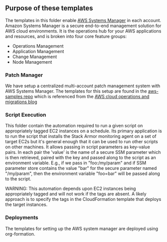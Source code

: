 ## Purpose of these templates
The templates in this folder enable
[AWS Systems Manager](https://aws.amazon.com/systems-manager/)
in each account. Amazon Systems Manager is a secure end-to-end management solution for AWS cloud environments.
It is the operations hub for your AWS applications and resources, and is broken into four core feature groups:
* Operations Management
* Application Management
* Change Management
* Node Management

### Patch Manager

We have setup a centralized multi-account patch management system
with AWS Systems Manager.  The templates for this setup are found in
the [aws-samples repo](https://github.com/aws-samples/aws-systems-manager-schedule-central-patch-example)
which is referenced from the
[AWS cloud operations and migrations blog](https://aws.amazon.com/blogs/mt/scheduling-centralized-multi-account-multi-region-patching-aws-systems-manager-automation/)


### Script Execution

This folder contain the automation required to run a given script on appropriately tagged EC2 instances on a schedule.
Its primary application is to run the script that installs the Stack Armor monitoring agent on a set of target EC2s
but it's general enough that it can be used to run other scripts on other machines.  It allows passing in script
parameters as key-value pairs.  In each pair the 'value' is the name of a secure SSM parameter which is then
retrieved, paired with the key and passed along to the script as an environment variable. E.g., if we pass in "foo:/my/param"
and if SSM parameter store contains the value "bar" for the secure parameter named "/my/param", then the environment
variable "foo=bar" will be passed along to the script.

WARNING: This automation depends upon EC2 instances being appropriately tagged and will not work if the tags
are absent. A likely approach is to specify the tags in the CloudFormation template that deploys the target instances.

### Deployments

The templates for setting up the AWS system manager are deployed
using org-formation.
